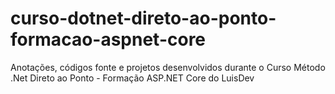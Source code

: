 # curso-dotnet-direto-ao-ponto-formacao-aspnet-core
Anotações, códigos fonte e projetos desenvolvidos durante o Curso Método .Net Direto ao Ponto - Formação ASP.NET Core do LuisDev
